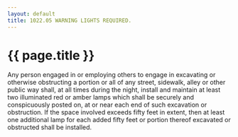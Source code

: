 ```yaml
---
layout: default 
title: 1022.05 WARNING LIGHTS REQUIRED.
---
```


{{ page.title }}
================

Any person engaged in or employing others to engage in excavating or
otherwise obstructing a portion or all of any street, sidewalk, alley or
other public way shall, at all times during the night, install and
maintain at least two illuminated red or amber lamps which shall be
securely and conspicuously posted on, at or near each end of such
excavation or obstruction. If the space involved exceeds fifty feet in
extent, then at least one additional lamp for each added fifty feet or
portion thereof excavated or obstructed shall be installed.
